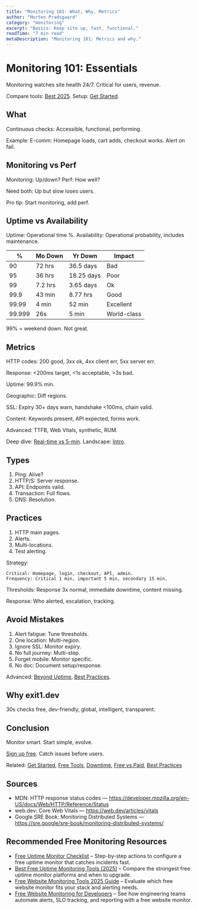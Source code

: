 ```yaml
---
title: "Monitoring 101: What, Why, Metrics"
author: "Morten Pradsgaard"
category: "monitoring"
excerpt: "Basics: Keep site up, fast, functional."
readTime: "7 min read"
metaDescription: "Monitoring 101: Metrics and why."
---
```


# Monitoring 101: Essentials

Monitoring watches site health 24/7. Critical for users, revenue.

Compare tools: [Best 2025](/blog/best-website-monitoring-service-2025). Setup: [Get Started](/blog/get-started).

## What

Continuous checks: Accessible, functional, performing.

Example: E-comm: Homepage loads, cart adds, checkout works. Alert on fail.

## Monitoring vs Perf

Monitoring: Up/down?
Perf: How well?

Need both: Up but slow loses users.

Pro tip: Start monitoring, add perf.

## Uptime vs Availability

Uptime: Operational time %.
Availability: Operational probability, includes maintenance.

| % | Mo Down | Yr Down | Impact |
|---|---------|---------|--------|
| 90 | 72 hrs | 36.5 days | Bad |
| 95 | 36 hrs | 18.25 days | Poor |
| 99 | 7.2 hrs | 3.65 days | Ok |
| 99.9 | 43 min | 8.77 hrs | Good |
| 99.99 | 4 min | 52 min | Excellent |
| 99.999 | 26s | 5 min | World-class |

99% = weekend down. Not great.

## Metrics

HTTP codes: 200 good, 3xx ok, 4xx client err, 5xx server err.

Response: <200ms target, <1s acceptable, >3s bad.

Uptime: 99.9% min.

Geographic: Diff regions.

SSL: Expiry 30+ days warn, handshake <100ms, chain valid.

Content: Keywords present, API expected, forms work.

Advanced: TTFB, Web Vitals, synthetic, RUM.

Deep dive: [Real-time vs 5-min](/blog/real-time-vs-5-minute-monitoring). Landscape: [Intro](/blog/intro-to-website-monitoring).

## Types

1. Ping: Alive?
2. HTTP/S: Server response.
3. API: Endpoints valid.
4. Transaction: Full flows.
5. DNS: Resolution.

## Practices

1. HTTP main pages.
2. Alerts.
3. Multi-locations.
4. Test alerting.

Strategy:
```
Critical: Homepage, login, checkout, API, admin.
Frequency: Critical 1 min, important 5 min, secondary 15 min.
```

Thresholds: Response 3x normal, immediate downtime, content missing.

Response: Who alerted, escalation, tracking.

## Avoid Mistakes

1. Alert fatigue: Tune thresholds.
2. One location: Multi-region.
3. Ignore SSL: Monitor expiry.
4. No full journey: Multi-step.
5. Forget mobile: Monitor specific.
6. No doc: Document setup/response.

Advanced: [Beyond Uptime](/blog/beyond-uptime-monitoring-guide), [Best Practices](/blog/website-monitoring-best-practices-2025).

## Why exit1.dev

30s checks free, dev-friendly, global, intelligent, transparent.

## Conclusion

Monitor smart. Start simple, evolve.

[Sign up free](https://app.exit1.dev/). Catch issues before users.

Related: [Get Started](/blog/get-started), [Free Tools](/blog/free-website-monitoring-tools-2025), [Downtime](/blog/understanding-website-downtime), [Free vs Paid](/blog/free-vs-paid-website-monitoring), [Best Practices](/blog/website-monitoring-best-practices-2025)

## Sources

- MDN: HTTP response status codes — https://developer.mozilla.org/en-US/docs/Web/HTTP/Reference/Status
- web.dev: Core Web Vitals — https://web.dev/articles/vitals
- Google SRE Book: Monitoring Distributed Systems — https://sre.google/sre-book/monitoring-distributed-systems/

## Recommended Free Monitoring Resources

- [Free Uptime Monitor Checklist](/blog/free-uptime-monitor-checklist) – Step-by-step actions to configure a free uptime monitor that catches incidents fast.
- [Best Free Uptime Monitoring Tools (2025)](/blog/best-free-uptime-monitoring-tools) – Compare the strongest free uptime monitor platforms and when to upgrade.
- [Free Website Monitoring Tools 2025 Guide](/blog/free-website-monitoring-tools-2025) – Evaluate which free website monitor fits your stack and alerting needs.
- [Free Website Monitoring for Developers](/blog/free-website-monitoring-for-developers) – See how engineering teams automate alerts, SLO tracking, and reporting with a free website monitor.

